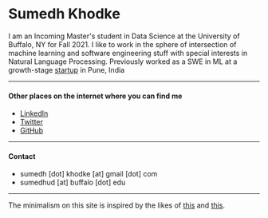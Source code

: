 # Sumedh Khodke 

I am an Incoming Master's student in Data Science at the University of Buffalo, NY for Fall 2021.
I like to work in the sphere of intersection of machine learning and software engineering stuff with special interests in Natural Language Processing. 
Previously worked as a SWE in ML at a growth-stage [startup](https://www.rubiscape.io/) in Pune, India

---------------------------------------------------------------------------
#### Other places on the internet where you can find me
* [LinkedIn](https://www.linkedin.com/in/sumedhkhodke/)
* [Twitter](https://twitter.com/sumedh_khodke)
* [GitHub](https://github.com/sumedhkhodke)

---------------------------------------------------------------------------

#### Contact
* sumedh [dot] khodke [at] gmail [dot] com
* sumedhud [at] buffalo [dot] edu

---------------------------------------------------------------------------

The minimalism on this site is inspired by the likes of [this](http://www.motherfuckingwebsite.com/) and [this](https://deathtobullshit.com/).
